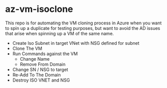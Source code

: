 # az-vm-isoclone
This repo is for automating the VM cloning process in Azure when you want to spin up a duplicate for testing purposes, but want to avoid the AD issues that arise when spinning up a VM of the same name.

- Create Iso Subnet in target VNet with NSG defined for subnet 
- Clone The VM 
- Run Commands against the VM 
    - Change Name  
    - Remove From Domain
- Change SN / NSG to target 
- Re-Add To The Domain 
- Destroy ISO VNET and NSG 


